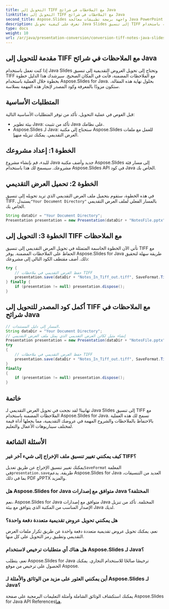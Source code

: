```yaml
---
title: التحويل إلى TIFF مع الملاحظات في شرائح Java
linktitle: التحويل إلى TIFF مع الملاحظات في شرائح Java
second_title: Aspose.Slides واجهة برمجة تطبيقات معالجة Java PowerPoint
description: تعرف على كيفية تحويل Java Slides إلى تنسيق TIFF مع الملاحظات المضمنة باستخدام Aspose.Slides for Java. تم تضمين دليل خطوة بخطوة وكود المصدر.
type: docs
weight: 10
url: /ar/java/presentation-conversion/conversion-tiff-notes-java-slides/
---
```


## مقدمة للتحويل إلى TIFF مع الملاحظات في شرائح Java

إذا كنت تعمل باستخدام Java Slides وتحتاج إلى تحويل العروض التقديمية إلى تنسيق TIFF مع الملاحظات المضمنة، فأنت في المكان الصحيح. سيرشدك هذا الدليل خطوة بخطوة خلال العملية باستخدام Aspose.Slides for Java. بحلول نهاية هذه المقالة، ستكون مزودًا بالمعرفة وكود المصدر لإنجاز هذه المهمة بسلاسة.

## المتطلبات الأساسية

قبل الغوص في عملية التحويل، تأكد من توفر المتطلبات الأساسية التالية:

- بيئة تطوير Java: تأكد من تثبيت Java على نظامك.
-  Aspose.Slides لـ Java: ستحتاج إلى مكتبة Aspose.Slides للعمل مع ملفات العرض التقديمي. يمكنك تنزيله من[هنا](https://releases.aspose.com/slides/java/).

## الخطوة 1: إعداد مشروعك

للبدء، قم بإنشاء مشروع Java جديد وأضف مكتبة Aspose.Slides إلى مسار فئة مشروعك. سيسمح لك هذا باستخدام Aspose.Slides API في كود Java الخاص بك.

## الخطوة 2: تحميل العرض التقديمي

في هذه الخطوة، ستقوم بتحميل ملف العرض التقديمي الذي تريد تحويله إلى تنسيق TIFF. يستبدل`"Your Document Directory"` بالمسار الفعلي لملف العرض التقديمي الخاص بك.

```java
String dataDir = "Your Document Directory";
Presentation presentation = new Presentation(dataDir + "NotesFile.pptx");
```

## الخطوة 3: التحويل إلى TIFF مع الملاحظات

تأتي الآن الخطوة الحاسمة المتمثلة في تحويل العرض التقديمي إلى تنسيق TIFF مع الحفاظ على الملاحظات المضمنة. يوفر Aspose.Slides for Java طريقة سهلة لتحقيق ذلك. أضف مقتطف الكود التالي إلى مشروعك:

```java
try {
    // حفظ العرض التقديمي في ملاحظات TIFF
    presentation.save(dataDir + "Notes_In_Tiff_out.tiff", SaveFormat.Tiff);
} finally {
    if (presentation != null) presentation.dispose();
}
```

## أكمل كود المصدر للتحويل إلى TIFF مع الملاحظات في شرائح Java

```java
// المسار إلى دليل المستندات.
String dataDir = "Your Document Directory";
// إنشاء مثيل لكائن العرض التقديمي الذي يمثل ملف العرض التقديمي
Presentation presentation = new Presentation(dataDir + "NotesFile.pptx");
try
{
	// حفظ العرض التقديمي في ملاحظات TIFF
	presentation.save(dataDir + "Notes_In_Tiff_out.tiff", SaveFormat.Tiff);
}
finally
{
	if (presentation != null) presentation.dispose();
}
```

## خاتمة

تهانينا! لقد نجحت في تحويل العرض التقديمي لـ Java Slides إلى تنسيق TIFF مع الملاحظات المضمنة باستخدام Aspose.Slides for Java. تسمح لك هذه العملية بالاحتفاظ بالملاحظات والشروح المهمة في عروضك التقديمية، مما يجعلها أداة قيمة لمختلف سيناريوهات الأعمال والتعليم.

## الأسئلة الشائعة

### كيف يمكنني تغيير تنسيق ملف الإخراج إلى شيء آخر غير TIFF؟

 يمكنك تغيير تنسيق الإخراج عن طريق تعديل`SaveFormat` المعلمة في`presentation.save`طريقة. يدعم Aspose.Slides for Java العديد من التنسيقات، بما في ذلك PDF وPPTX والمزيد.

### هل Aspose.Slides for Java متوافق مع إصدارات Java المختلفة؟

نعم، Aspose.Slides for Java متوافق مع إصدارات Java المختلفة. تأكد من تنزيل الإصدار المناسب من المكتبة الذي يتوافق مع بيئة Java لديك.

### هل يمكنني تحويل عروض تقديمية متعددة دفعة واحدة؟

نعم، يمكنك تحويل عروض تقديمية متعددة دفعة واحدة عن طريق تكرار ملفات العرض التقديمي وتطبيق رمز التحويل على كل منها.

### هل هناك أي متطلبات ترخيص لاستخدام Aspose.Slides لـ Java؟

نعم، يتطلب Aspose.Slides for Java ترخيصًا صالحًا للاستخدام التجاري. يمكنك الحصول على ترخيص من موقع Aspose.

### أين يمكنني العثور على مزيد من الوثائق والأمثلة لـ Aspose.Slides لـ Java؟

 يمكنك استكشاف الوثائق الشاملة وأمثلة التعليمات البرمجية على صفحة Aspose.Slides for Java API References[هنا](https://reference.aspose.com/slides/java/).